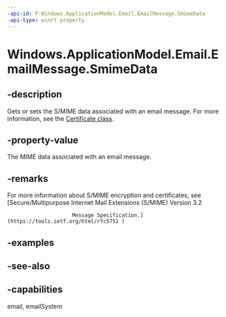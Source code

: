 ```yaml
---
-api-id: P:Windows.ApplicationModel.Email.EmailMessage.SmimeData
-api-type: winrt property
---
```


<!-- Property syntax
public Windows.Storage.Streams.IRandomAccessStreamReference SmimeData { get;  set; }
-->

# Windows.ApplicationModel.Email.EmailMessage.SmimeData

## -description
Gets or sets the S/MIME data associated with an email message. For more information, see the [Certificate class](https://msdn.microsoft.com/en-us/library/windows/apps/windows.security.cryptography.certificates.certificate).

## -property-value
The MIME data associated with an email message.

## -remarks
For more information about S/MIME encryption and certificates, see [Secure/Multipurpose Internet Mail Extensions (S/MIME) Version 3.2

                         Message Specification.](https://tools.ietf.org/html/rfc5751 )

## -examples

## -see-also

## -capabilities
email, emailSystem
